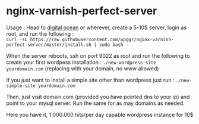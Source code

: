 # nginx-varnish-perfect-server

Usage :
Head to [digital ocean](https://m.do.co/c/6e83df0e17c6) or wherever, create a 5-10$ server, login as root, and run the following :
<br>
`curl -sL https://raw.githubusercontent.com/upggr/nginx-varnish-perfect-server/master/install.sh | sudo bash -`

When the server reboots, ssh on port 9022 as root and run the following to create your first wordpess installation :
`./new-wordpress-site yourdomain.com` (replacing with your domain, no www allowed)

If you just want to install a simple site other than wordpress just run : `./new-simple-site yourdomain.com`

Then, just visit domain.com (provided you have pointed dns to your ip) and point to your mysql server. Run the same for as may domains as needed.

Here you have it, 1.000.000 hits/per day capable wordpress instance for 10$